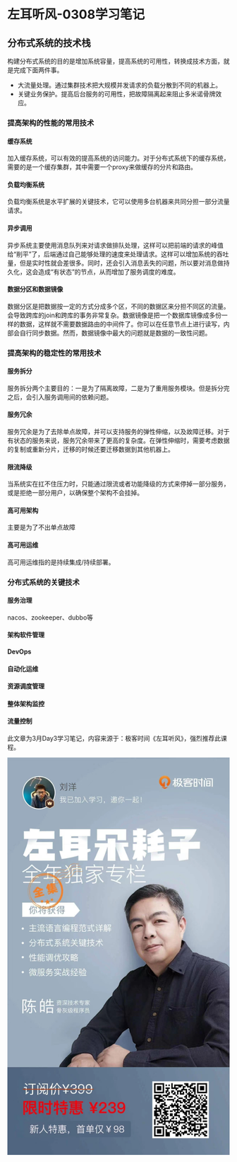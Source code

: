# 左耳听风-0308学习笔记

## 分布式系统的技术栈
构建分布式系统的目的是增加系统容量，提高系统的可用性，转换成技术方面，就是完成下面两件事。
- 大流量处理。通过集群技术把大规模并发请求的负载分散到不同的机器上。
- 关键业务保护。提高后台服务的可用性，把故障隔离起来阻止多米诺骨牌效应。

### 提高架构的性能的常用技术
#### 缓存系统
加入缓存系统，可以有效的提高系统的访问能力。对于分布式系统下的缓存系统，需要的是一个缓存集群，其中需要一个proxy来做缓存的分片和路由。
#### 负载均衡系统
负载均衡系统是水平扩展的关键技术，它可以使用多台机器来共同分担一部分流量请求。
#### 异步调用
异步系统主要使用消息队列来对请求做排队处理，这样可以把前端的请求的峰值给“削平”了，后端通过自己能够处理的速度来处理请求。这样可以增加系统的吞吐量，但是实时性就会差很多。同时，还会引入消息丢失的问题，所以要对消息做持久化，这会造成“有状态”的节点，从而增加了服务调度的难度。
#### 数据分区和数据镜像
数据分区是把数据按一定的方式分成多个区，不同的数据区来分担不同区的流量。会导致跨库的join和跨库的事务非常复杂。数据镜像是把一个数据库镜像成多份一样的数据，这样就不需要数据路由的中间件了。你可以在任意节点上进行读写，内部会自行同步数据。然而，数据镜像中最大的问题就是数据的一致性问题。

### 提高架构的稳定性的常用技术
#### 服务拆分
服务拆分两个主要目的：一是为了隔离故障，二是为了重用服务模块。但是拆分完之后，会引入服务调用间的依赖问题。
#### 服务冗余
服务冗余是为了去除单点故障，并可以支持服务的弹性伸缩，以及故障迁移。对于有状态的服务来说，服务冗余带来了更高的复杂度。在弹性伸缩时，需要考虑数据的复制或重新分片，迁移的时候还要迁移数据到其他机器上。
#### 限流降级
当系统实在扛不住压力时，只能通过限流或者功能降级的方式来停掉一部分服务，或是拒绝一部分用户，以确保整个架构不会挂掉。
#### 高可用架构
主要是为了不出单点故障
#### 高可用运维
高可用运维指的是持续集成/持续部署。

### 分布式系统的关键技术
#### 服务治理
nacos、zookeeper、dubbo等
#### 架构软件管理
#### DevOps
#### 自动化运维
#### 资源调度管理
#### 整体架构监控
#### 流量控制


此文章为3月Day3学习笔记，内容来源于：极客时间《左耳听风》，强烈推荐此课程。

![](../../img/20230306234244.jpg)